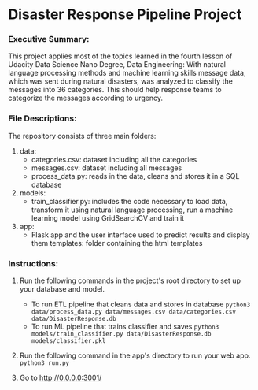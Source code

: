 # Disaster Response Pipeline Project

### Executive Summary:
This project applies most of the topics learned in the fourth lesson of Udacity Data Science Nano Degree, Data Engineering:
With natural language processing methods and machine learning skills message data, which was sent during natural disasters, was analyzed to classify the messages into 36 categories. This should help response teams to categorize the messages according to urgency.

### File Descriptions:
The repository consists of three main folders:
1. data:
    - categories.csv: dataset including all the categories
    - messages.csv: dataset including all messages
    - process_data.py: reads in the data, cleans and stores it in a SQL database
2. models:
    - train_classifier.py: includes the code necessary to load data, transform it using natural language processing, run a           machine learning model using GridSearchCV and train it
3. app:
    - Flask app and the user interface used to predict results and display them
    templates: folder containing the html templates
    

### Instructions:
1. Run the following commands in the project's root directory to set up your database and model.

    - To run ETL pipeline that cleans data and stores in database
        `python3 data/process_data.py data/messages.csv data/categories.csv data/DisasterResponse.db`
    - To run ML pipeline that trains classifier and saves
        `python3 models/train_classifier.py data/DisasterResponse.db models/classifier.pkl`

2. Run the following command in the app's directory to run your web app.
    `python3 run.py`

3. Go to http://0.0.0.0:3001/

